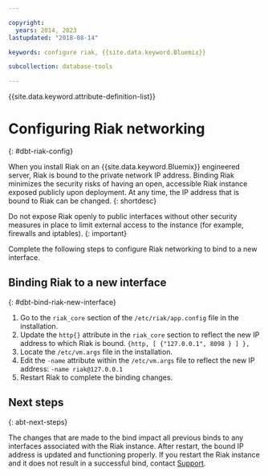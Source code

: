 ```yaml
---

copyright:
  years: 2014, 2023
lastupdated: "2018-08-14"

keywords: configure riak, {{site.data.keyword.Bluemix}}

subcollection: database-tools

---
```


{{site.data.keyword.attribute-definition-list}}

# Configuring Riak networking
{: #dbt-riak-config}

When you install Riak on an {{site.data.keyword.Bluemix}} engineered server, Riak is bound to the private network IP address. Binding Riak minimizes the security risks of having an open, accessible Riak instance exposed publicly upon deployment. At any time, the IP address that is bound to Riak can be changed.
{: shortdesc}

Do not expose Riak openly to public interfaces without other security measures in place to limit external access to the instance (for example, firewalls and iptables).
{: important}

Complete the following steps to configure Riak networking to bind to a new interface.

## Binding Riak to a new interface
{: #dbt-bind-riak-new-interface}

1. Go to the `riak_core` section of the `/etc/riak/app.config` file in the installation.
2. Update the `http{}` attribute in the `riak_core` section to reflect the new IP address to which Riak is bound.
   `{http, [ {"127.0.0.1", 8098 } ] },`
3. Locate the `/etc/vm.args` file in the installation.
4. Edit the `-name` attribute within the `/etc/vm.args` file to reflect the new IP address:
   `-name riak@127.0.0.1`
5. Restart Riak to complete the binding changes.

## Next steps
{: abt-next-steps}

The changes that are made to the bind impact all previous binds to any interfaces associated with the Riak instance. After restart, the bound IP address is updated and functioning properly. If you restart the Riak instance and it does not result in a successful bind, contact [Support](/docs/get-support?topic=get-support-getting-customer-support).

